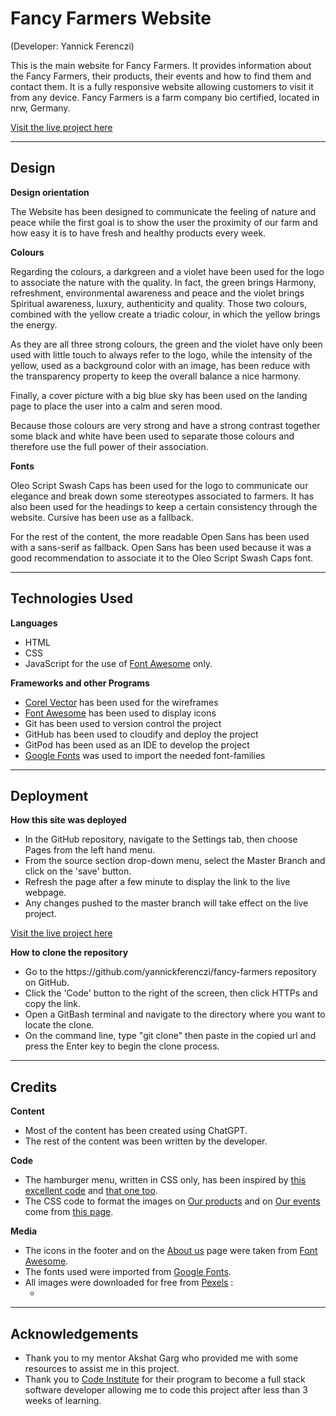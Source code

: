 # Fancy Farmers Website
(Developer: Yannick Ferenczi)

This is the main website for Fancy Farmers. It provides information about the Fancy Farmers, their products, their events and how to find them and contact them. It is a fully responsive website allowing customers to visit it from any device.
Fancy Farmers is a farm company bio certified, located in nrw, Germany.

[Visit the live project here](https://yannickferenczi.github.io/fancy-farmers/index.html)

---
## Design
**Design orientation**

The Website has been designed to communicate the feeling of nature and peace while the first goal is to show the user the proximity of our farm and how easy it is to have fresh and healthy products every week.

**Colours**

Regarding the colours, a darkgreen and a violet have been used for the logo to associate the nature with the quality. In fact, the green brings Harmony, refreshment, environmental awareness and peace and the violet brings Spiritual awareness, luxury, authenticity and quality.
Those two colours, combined with the yellow create a triadic colour, in which the yellow brings the energy.

As they are all three strong colours, the green and the violet have only been used with little touch to always refer to the logo, while the intensity of the yellow, used as a background color with an image, has been reduce with the transparency property to keep the overall balance a nice harmony.

Finally, a cover picture with a big blue sky has been used on the landing page to place the user into a calm and seren mood.

Because those colours are very strong and have a strong contrast together some black and white have been used to separate those colours and therefore use the full power of their association.

**Fonts**

Oleo Script Swash Caps has been used for the logo to communicate our elegance and break down some stereotypes associated to farmers. It has also been used for the headings to keep a certain consistency through the website. Cursive has been use as a fallback.

For the rest of the content, the more readable Open Sans has been used with a sans-serif as fallback. Open Sans has been used because it was a good recommendation to associate it to the Oleo Script Swash Caps font.

---
## Technologies Used
**Languages**
<ul>
    <li>HTML</li>
    <li>CSS</li>
    <li>JavaScript for the use of <a href="https://fontawesome.com/" target="_blank">Font Awesome</a> only.</li>
</ul>

**Frameworks and other Programs**
<ul>
    <li><a href="https://app.corelvector.com/ target="_blank">Corel Vector</a> has been used for the wireframes</li>
    <li><a href="https://fontawesome.com/" target="_blank">Font Awesome</a> has been used to display icons</li>
    <li>Git has been used to version control the project</li>
    <li>GitHub has been used to cloudify and deploy the project</li>
    <li>GitPod has been used as an IDE to develop the project</li>
    <li><a href="https://fonts.google.com/">Google Fonts</a> was used to import the needed font-families</li>
</ul>

---
## Deployment
**How this site was deployed**
<ul>
    <li>
        In the GitHub repository, navigate to the Settings tab, then choose Pages from the left hand menu.
    </li>
    <li>
        From the source section drop-down menu, select the Master Branch and click on the 'save' button.
    </li>
    <li>
        Refresh the page after a few minute to display the link to the live webpage.
    </li>
    <li>
        Any changes pushed to the master branch will take effect on the live project.
    </li>
</ul>

[Visit the live project here](https://yannickferenczi.github.io/fancy-farmers/index.html)

**How to clone the repository**
<ul>
    <li>
        Go to the https://github.com/yannickferenczi/fancy-farmers repository on GitHub.
    </li>
    <li>
        Click the 'Code' button to the right of the screen, then click HTTPs and copy the link.
    </li>
    <li>
        Open a GitBash terminal and navigate to the directory where you want to locate the clone.
    </li>
    <li>
        On the command line, type "git clone" then paste in the copied url and press the Enter key to begin the clone process.
    </li>
</ul>

---
## Credits
**Content**
<ul>
    <li>
        Most of the content has been created using ChatGPT.
    </li>
    <li>
        The rest of the content was been written by the developer.
    </li>
</ul>

**Code**
<ul>
    <li>
        The hamburger menu, written in CSS only, has been inspired by <a href="https://blog.logrocket.com/create-responsive-mobile-menu-with-css-no-javascript/" target="_blank">this excellent code</a> and <a href="https://developer.mozilla.org/en-US/docs/Web/CSS/:checked" target="_blank">that one too</a>.
    </li>
    <li>
        The CSS code to format the images on <a href="https://yannickferenczi.github.io/fancy-farmers/our_products.html">Our products</a> and on <a href="https://yannickferenczi.github.io/fancy-farmers/our_events.html">Our events</a> come from <a href="https://www.w3schools.com/css/css3_images.asp">this page</a>.
    </li>
</ul>

**Media**
<ul>
    <li>
        The icons in the footer and on the <a href="https://yannickferenczi.github.io/fancy-farmers/about_us.html" target="_blank">About us</a> page were taken from <a href="https://fontawesome.com/" target="_blank">Font Awesome</a>.
    </li>
    <li>
        The fonts used were imported from <a href="https://fonts.google.com/">Google Fonts</a>.
    </li>
    <li>
        All images were downloaded for free from <a href="https://www.pexels.com/">Pexels</a> :
        <ul>
            <li></li>
        </ul>
    </li>
</ul>

---
## Acknowledgements
<ul>
    <li>
        Thank you to my mentor Akshat Garg who provided me with some resources to assist me in this project.
    </li>
    <li>
        Thank you to <a href="https://codeinstitute.net/de/" target="_blank">Code Institute</a> for their program to become a full stack software developer allowing me to code this project after less than 3 weeks of learning.
    </li>
</ul>
